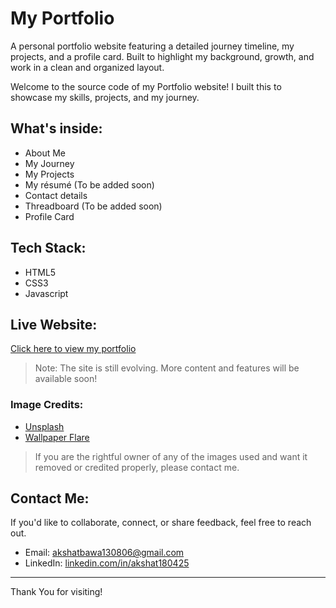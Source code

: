 # My Portfolio

A personal portfolio website featuring a detailed journey timeline, my projects, and a profile card. Built to highlight my background, growth, and work in a clean and organized layout.

Welcome to the source code of my Portfolio website!
I built this to showcase my skills, projects, and my journey.

## What's inside:
- About Me
- My Journey
- My Projects
- My résumé (To be added soon)
- Contact details
- Threadboard (To be added soon)
- Profile Card

## Tech Stack:
- HTML5
- CSS3
- Javascript

## Live Website:
[Click here to view my portfolio](https://akshat180425.github.io/my-portfolio/)

> Note: The site is still evolving. More content and features will be available soon!

### Image Credits:
- [Unsplash](unsplash.com)
- [Wallpaper Flare](wallpaperflare.com)

> If you are the rightful owner of any of the images used and want it removed or credited properly, please contact me.

## Contact Me:
If you'd like to collaborate, connect, or share feedback, feel free to reach out.
- Email: [akshatbawa130806@gmail.com](mailto:akshatbawa130806@gmail.com)
- LinkedIn: [linkedin.com/in/akshat180425](https://linkedin.com/in/akshat180425)

---

Thank You for visiting!
